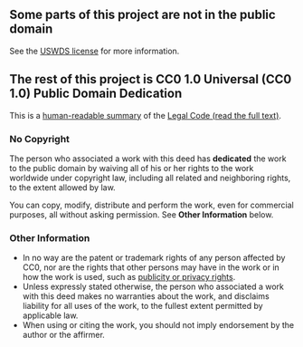 ## Some parts of this project are not in the public domain

See the [USWDS license](https://github.com/uswds/uswds/blob/develop/LICENSE.md) for more information.

## The rest of this project is CC0 1.0 Universal (CC0 1.0) Public Domain Dedication

This is a [human-readable summary](https://creativecommons.org/publicdomain/zero/1.0/) of the [Legal Code (read the full text)](https://creativecommons.org/publicdomain/zero/1.0/legalcode).

### No Copyright

The person who associated a work with this deed has **dedicated** the work to the public domain by waiving all of his or her rights to the work worldwide under copyright law, including all related and neighboring rights, to the extent allowed by law.

You can copy, modify, distribute and perform the work, even for commercial purposes, all without asking permission. See **Other Information** below.

### Other Information

- In no way are the patent or trademark rights of any person affected by CC0, nor are the rights that other persons may have in the work or in how the work is used, such as [publicity or privacy rights](https://wiki.creativecommons.org/Frequently_Asked_Questions#When_are_publicity_rights_relevant).
- Unless expressly stated otherwise, the person who associated a work with this deed makes no warranties about the work, and disclaims liability for all uses of the work, to the fullest extent permitted by applicable law.
- When using or citing the work, you should not imply endorsement by the author or the affirmer.
